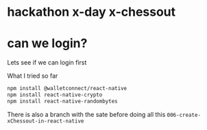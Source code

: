 # hackathon x-day x-chessout

# can we login?

Lets see if we can login first

What I tried so far
```bash
npm install @walletconnect/react-native
npm install react-native-crypto
npm install react-native-randombytes
```
There is also a branch with the sate before doing all this
`006-create-xChessout-in-react-native`